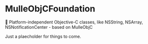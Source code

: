 # MulleObjCFoundation
🚤  Platform-independent Objective-C classes, like NSString, NSArray, NSNotificationCenter - based on MulleObjC

Just a plaecholder for things to come.

